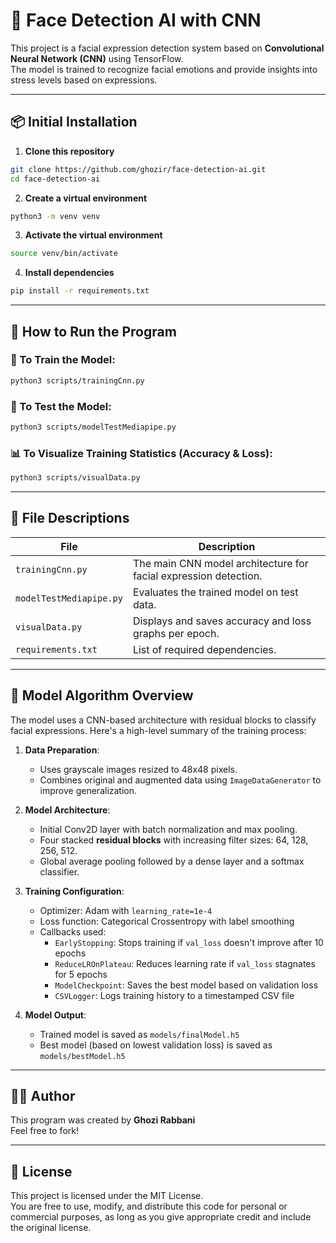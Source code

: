 # 🧠 Face Detection AI with CNN

This project is a facial expression detection system based on **Convolutional Neural Network (CNN)** using TensorFlow.  
The model is trained to recognize facial emotions and provide insights into stress levels based on expressions.

---

## 📦 Initial Installation

1. **Clone this repository**
```bash
git clone https://github.com/ghozir/face-detection-ai.git
cd face-detection-ai
```

2. **Create a virtual environment**
```bash
python3 -m venv venv
```

3. **Activate the virtual environment**
```bash
source venv/bin/activate
```

4. **Install dependencies**
```bash
pip install -r requirements.txt
```

---

## 🚀 How to Run the Program

### 🔧 To Train the Model:
```bash
python3 scripts/trainingCnn.py
```

### 🧪 To Test the Model:
```bash
python3 scripts/modelTestMediapipe.py
```

### 📊 To Visualize Training Statistics (Accuracy & Loss):
```bash
python3 scripts/visualData.py
```

---

## 📁 File Descriptions

| File | Description |
|------|-------------|
| `trainingCnn.py` | The main CNN model architecture for facial expression detection. |
| `modelTestMediapipe.py` | Evaluates the trained model on test data. |
| `visualData.py` | Displays and saves accuracy and loss graphs per epoch. |
| `requirements.txt` | List of required dependencies. |

---

## 🧠 Model Algorithm Overview

The model uses a CNN-based architecture with residual blocks to classify facial expressions. Here's a high-level summary of the training process:

1. **Data Preparation**:
   - Uses grayscale images resized to 48x48 pixels.
   - Combines original and augmented data using `ImageDataGenerator` to improve generalization.

2. **Model Architecture**:
   - Initial Conv2D layer with batch normalization and max pooling.
   - Four stacked **residual blocks** with increasing filter sizes: 64, 128, 256, 512.
   - Global average pooling followed by a dense layer and a softmax classifier.

3. **Training Configuration**:
   - Optimizer: Adam with `learning_rate=1e-4`
   - Loss function: Categorical Crossentropy with label smoothing
   - Callbacks used:
     - `EarlyStopping`: Stops training if `val_loss` doesn't improve after 10 epochs
     - `ReduceLROnPlateau`: Reduces learning rate if `val_loss` stagnates for 5 epochs
     - `ModelCheckpoint`: Saves the best model based on validation loss
     - `CSVLogger`: Logs training history to a timestamped CSV file

4. **Model Output**:
   - Trained model is saved as `models/finalModel.h5`
   - Best model (based on lowest validation loss) is saved as `models/bestModel.h5`

---

## 👨‍💼 Author

This program was created by **Ghozi Rabbani**  
Feel free to fork!

---

## 📜 License

This project is licensed under the MIT License.  
You are free to use, modify, and distribute this code for personal or commercial purposes, as long as you give appropriate credit and include the original license.